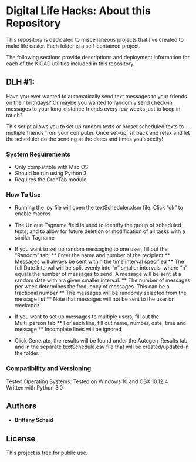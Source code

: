 # Digital Life Hacks: About this Repository

This repository is dedicated to miscellaneous projects that I’ve created to make life easier. Each folder is a self-contained project. 

The following sections provide descriptions and deployment information for each of the KiCAD utilities included in this repository. 


## DLH #1: 

Have you ever wanted to automatically send text messages to your friends on their birthdays? Or maybe you wanted to randomly send check-in messages to your long-distance friends every few weeks just to keep in touch?

This script allows you to set up random texts or preset scheduled texts to multiple friends from your computer. Once set-up, sit back and relax and let the scheduler do the sending at the dates and times you specify!

### System Requirements
* Only compatitble with Mac OS
* Should be run using Python 3
* Requires the CronTab module

### How To Use


* Running the .py file will open the textScheduler.xlsm file. Click “ok” to enable macros

* The Unique Tagname field is used to identify the group of scheduled texts, and to allow for future deletion or modification of all tasks with a similar Tagname 

* If you want to set up random messaging to one user, fill out the “Random” tab:
	** Enter the name and number of the recipient
	** Messages will always be sent within the time interval specified
	** The full Date Interval will be split evenly into “n” smaller intervals, where “n” equals the number of messages to send. A message will be sent at a random date within a given smaller interval. 
	** The number of messages per week determines the frequency of messages. This can be a fractional number 
	** The messages will be randomly selected from the message list
	** Note that messages will not be sent to the user on weekends
	 
* If you want to set up messages to multiple users, fill out the Multi_person tab
	** For each line, fill out name, number, date, time and message
	** Incomplete lines will be ignored

* Click Generate, the results will be found under the Autogen_Results tab, and in the separate textSchedule.csv file that will be created/updated in the folder. 



### Compatibility and Versioning

Tested Operating Systems: Tested on Windows 10 and OSX 10.12.4   
Written with Python 3.0



## Authors

* **Brittany Scheid**

## License

This project is free for public use. 
